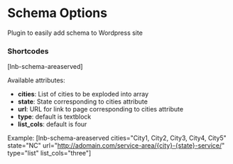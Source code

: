 # Schema Options

Plugin to easily add schema to Wordpress site

### Shortcodes

[lnb-schema-areaserved]

Available attributes:
* **cities**: List of cities to be exploded into array
* **state**: State corresponding to cities attribute
* **url**: URL for link to page corresponding to cities attribute
* **type**: default is textblock
* **list_cols**: default is four

Example: [lnb-schema-areaserved cities="City1, City2, City3, City4, City5" state="NC" url="http://adomain.com/service-area/{city}-{state}-service/" type="list" list_cols="three"]
